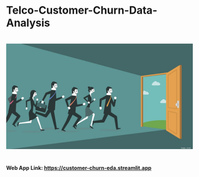 # Telco-Customer-Churn-Data-Analysis

# 

<img src="app_image.jpg">

# 
# 

#### Web App Link: https://customer-churn-eda.streamlit.app